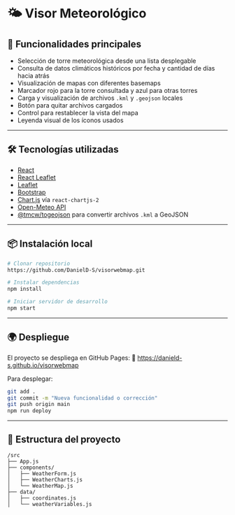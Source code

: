 # 🌤️ Visor Meteorológico

## 🚀 Funcionalidades principales

- Selección de torre meteorológica desde una lista desplegable
- Consulta de datos climáticos históricos por fecha y cantidad de días hacia atrás
- Visualización de mapas con diferentes basemaps
- Marcador rojo para la torre consultada y azul para otras torres
- Carga y visualización de archivos `.kml` y `.geojson` locales
- Botón para quitar archivos cargados
- Control para restablecer la vista del mapa
- Leyenda visual de los íconos usados

---

## 🛠️ Tecnologías utilizadas

- [React](https://reactjs.org/)
- [React Leaflet](https://react-leaflet.js.org/)
- [Leaflet](https://leafletjs.com/)
- [Bootstrap](https://getbootstrap.com/)
- [Chart.js](https://www.chartjs.org/) vía `react-chartjs-2`
- [Open-Meteo API](https://open-meteo.com/)
- [@tmcw/togeojson](https://github.com/tmcw/togeojson) para convertir archivos `.kml` a GeoJSON

---

## 📦 Instalación local

```bash
# Clonar repositorio
https://github.com/DanielD-S/visorwebmap.git

# Instalar dependencias
npm install

# Iniciar servidor de desarrollo
npm start
```

---

## 🌍 Despliegue

El proyecto se despliega en GitHub Pages:
🔗 https://danield-s.github.io/visorwebmap

Para desplegar:
```bash
git add .
git commit -m "Nueva funcionalidad o corrección"
git push origin main
npm run deploy
```

---

## 📁 Estructura del proyecto

```
/src
├── App.js
├── components/
│   ├── WeatherForm.js
│   ├── WeatherCharts.js
│   └── WeatherMap.js
├── data/
│   ├── coordinates.js
│   └── weatherVariables.js
```
